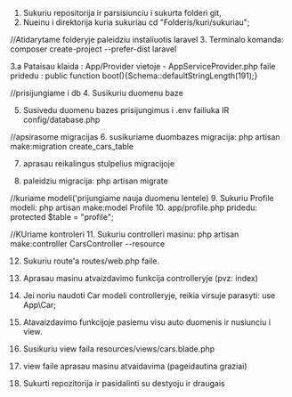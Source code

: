 1. Sukuriu repositorija ir parsisiunciu i sukurta folderi git,
2. Nueinu i direktorija kuria sukuriau cd "Folderis/kuri/sukuriau";

//Atidarytame folderyje paleidziu instaliuotis laravel
3. Terminalo komanda: composer create-project --prefer-dist laravel 

3.a Pataisau klaida : App/Provider vietoje - AppServiceProvider.php faile pridedu : public function boot(){Schema::defaultStringLength(191);}

//prisijungiame i db
4. Susikuriu duomenu baze

5. Susivedu duomenu bazes prisijungimus i .env failiuka IR 
config/database.php 


//apsirasome migracijas
6. susikuriame duombazes migracija: php artisan make:migration create_cars_table

7. aprasau reikalingus stulpelius migracijoje 

8. paleidziu migracija: php artisan migrate


//kuriame modeli('prijungiame nauja duomenu lentele)
9. Sukuriu Profile modeli: php artisan make:model Profile
10. app/profile.php pridedu: protected $table = "profile";


//KUriame kontroleri
11. Sukuriu controlleri masinu: php artisan make:controller CarsController --resource

12. Sukuriu route'a routes/web.php faile.


13. Aprasau masinu atvaizdavimo funkcija controlleryje (pvz: index)

14. Jei noriu naudoti Car modeli controlleryje, reikia virsuje parasyti: use App\Car;

15. Atavaizdavimo funkcijoje pasiemu visu auto duomenis ir nusiunciu i view.

16. Susikuriu view faila resources/views/cars.blade.php

17. view faile aprasau masinu atvaidavima (pageidautina graziai)

18. Sukurti repozitorija ir pasidalinti su destyoju ir draugais